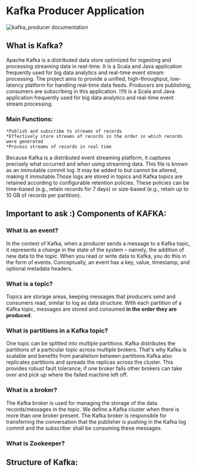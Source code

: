 # Kafka Producer Application
![kafka_producer documentation](https://github.com/AysCeren/kafka_producer/assets/154695340/ef48429c-6af2-4447-ae41-4a38de884034)

## What is Kafka?
Apache Kafka is a distributed data store optimized for ingesting and processing streaming data in real-time. It is a Scala and Java application frequently used for big data analytics and real-time event stream processing. The project aims to provide a unified, high-throughput, low-latency platform for handling real-time data feeds. Producers are publishing, consumers are subscribing in this application.
!!!It is a Scala and Java application frequently used for big data analytics and real-time event stream processing.

### Main Functions:
    *Publish and subscribe to streams of records
    *Effectively store streams of records in the order in which records were generated
    *Process streams of records in real time

Because Kafka is a distributed event streaming platform, it captures precisely what occurred and when using streaming data. This file is known as an immutable commit log. It may be added to but cannot be altered, making it immutable.Those logs are stored in topics and Kafka topics are retained according to configurable retention policies. These policies can be time-based (e.g., retain records for 7 days) or size-based (e.g., retain up to 10 GB of records per partition).


## Important to ask :) Components of KAFKA:
### What is an event?
In the context of Kafka, when a producer sends a message to a Kafka topic, it represents a change in the state of the system – namely, the addition of new data to the topic. When you read or write data to Kafka, you do this in the form of events. Conceptually, an event has a key, value, timestamp, and optional metadata headers.
### What is a topic?
Topics are storage areas, keeping messages that producers send and consumers read, similar to log as data structure. With each partition of a Kafka topic, messages are stored and consumed **in the order they are produced**.
### What is partitions in a Kafka topic?
One topic can be splitted into multiple partitions. Kafka distributes the partitions of a particular topic across multiple brokers. That's why Kafka is scalable and benefits from parallelism between partitions.Kafka also replicates partitions and spreads the replicas across the cluster.  This provides robust fault tolerance; if one broker fails other brokers can take over and pick up where the failed machine left off.
### What is a broker?
The Kafka broker is used for managing the storage of the data records/messages in the topic. We define a Kafka cluster when there is more than one broker present. The Kafka broker is responsible for transferring the conversation that the publisher is pushing in the Kafka log commit and the subscriber shall be consuming these messages. 
### What is Zookeeper?


## Structure of Kafka:

      

      
